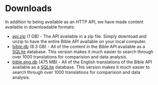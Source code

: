 # Downloads

In addition to being available as an HTTP API, we have made content available in downloadable formats:

-   [api.zip](https://bible.helloao.org/api.zip) (1 GB) - The API available in a zip file. Simply download and unzip to have the entire Bible API available on your local computer.
-   [bible.db](https://bible.helloao.org/bible.db) (8.3 GB) - All of the content in the Bible API available as a [SQLite](https://www.sqlite.org/index.html) database. This version makes it much easier to search through over 1000 translations for comparision and data analysis.
-   [bible.eng.db](https://bible.helloao.org/bible.eng.db) (475 MB) - All of the English translations of the Bible API available as a [SQLite](https://www.sqlite.org/index.html) database. This version makes it much easier to search through over 1000 translations for comparision and data analysis.
